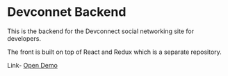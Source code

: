 # Devconnet Backend

This is the backend for the Devconnect social networking site for developers.

The front is built on top of React and Redux which is a separate repository.

Link- [Open Demo](https://devconnect-social.herokuapp.com/register)